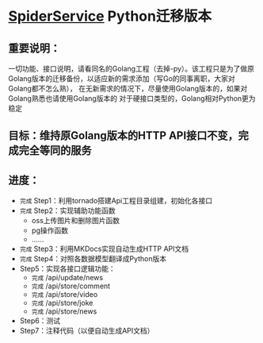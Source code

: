 # [SpiderService](http://git.deeporiginalx.com/spiders/SpiderService/blob/master/API.md) Python迁移版本


## 重要说明：

一切功能、接口说明，请看同名的Golang工程（去掉-py）。该工程只是为了做原Golang版本的迁移备份，以适应新的需求添加（写Go的同事离职，大家对Golang都不怎么熟），
在无新需求的情况下，尽量使用Golang版本的，如果对Golang熟悉也请使用Golang版本的
对于硬接口类型的，Golang相对Python更为稳定


## 目标：维持原Golang版本的HTTP API接口不变，完成完全等同的服务  

## 进度：

+ `完成` Step1：利用tornado搭建Api工程目录组建，初始化各接口 
+ `完成` Step2：实现辅助功能函数 
    + oss上传图片和删除图片函数 
    + pg操作函数 
    + ……
+ `完成` Step3：利用MKDocs实现自动生成HTTP API文档
+ `完成` Step4：对照各数据模型翻译成Python版本 
+ Step5：实现各接口逻辑功能：
    + `完成` /api/update/news
    + `完成` /api/store/comment 
    + `完成` /api/store/video
    + `完成` /api/store/joke
    + `完成` /api/store/news
+ Step6：测试
+ Step7：注释代码（以便自动生成API文档）